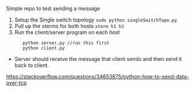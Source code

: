 Simple repo to test sending a message

1. Setup the Single switch topology
    ```sudo python singleSwitchTopo.py```
2. Pull up the xterms for both hosts
    ```xterm h1 h2```
3. Run the client/server program on each host
    ```
       python server.py //run this first
       python client.py
    ```
    
* Server should receive the message that client sends
and then send it back to client.

https://stackoverflow.com/questions/34653875/python-how-to-send-data-over-tcp